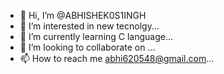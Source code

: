 - 👋 Hi, I’m @ABHISHEK0S1INGH
- 👀 I’m interested in new tecnolgy...
- 🌱 I’m currently learning C language...
- 💞️ I’m looking to collaborate on ...
- 📫 How to reach me abhi620548@gmail.com...

<!---
ABHISHEK0S1INGH/ABHISHEK0S1INGH is a ✨ special ✨ repository because its `README.md` (this file) appears on your GitHub profile.
You can click the Preview link to take a look at your changes.
--->
